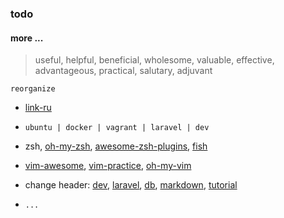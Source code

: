 ### todo

#### more ...
> useful, helpful, beneficial, wholesome, valuable, effective, advantageous, practical, salutary, adjuvant

`reorganize`

* [link-ru](link.ru.md)

* `ubuntu | docker | vagrant | laravel | dev`

* zsh, [oh-my-zsh](https://github.com/robbyrussell/oh-my-zsh), [awesome-zsh-plugins](https://github.com/unixorn/awesome-zsh-plugins), [fish](https://github.com/fish-shell/fish-shell)

* [vim-awesome](https://github.com/vim-awesome/vim-awesome), [vim-practice](https://github.com/oldratlee/vim-practice), [oh-my-vim](https://github.com/liangxianzhe/oh-my-vim)

* change header: [dev](/man/development.md), [laravel](/man/laravel.md), [db](/man/db.md), [markdown](/man/markdown.md), [tutorial](/man/tutorial.md)

* `...`
